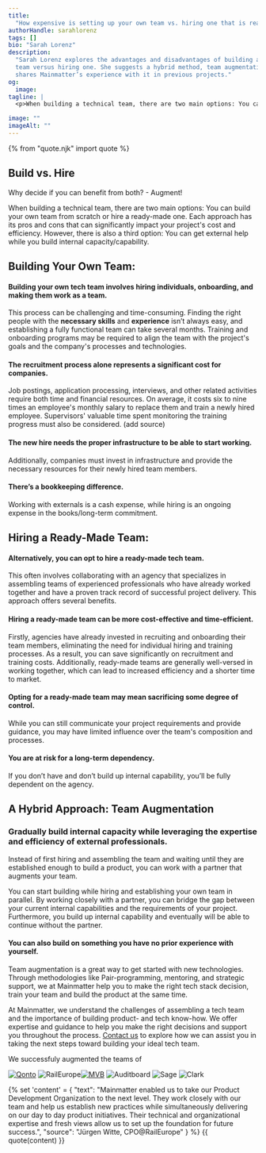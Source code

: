 ```yaml
---
title:
  "How expensive is setting up your own team vs. hiring one that is ready-to-go?"
authorHandle: sarahlorenz
tags: []
bio: "Sarah Lorenz"
description:
  "Sarah Lorenz explores the advantages and disadvantages of building a tech
  team versus hiring one. She suggests a hybrid method, team augmentation, and
  shares Mainmatter’s experience with it in previous projects."
og:
  image:
tagline: |
  <p>When building a technical team, there are two main options: You can build your own team from scratch or hire a ready-made one. Each approach has its pros and cons that can significantly impact your project's cost and efficiency. However, there is also a third option: You can get external help while you build internal capacity/capability.</p>

image: ""
imageAlt: ""
---
```


{% from "quote.njk" import quote %}

## Build vs. Hire

Why decide if you can benefit from both? - Augment!

When building a technical team, there are two main options: You can build your
own team from scratch or hire a ready-made one. Each approach has its pros and
cons that can significantly impact your project's cost and efficiency. However,
there is also a third option: You can get external help while you build internal
capacity/capability.

## Building Your Own Team:

#### Building your own tech team involves hiring individuals, onboarding, and making them work as a team.

This process can be challenging and time-consuming. Finding the right people
with the **necessary skills** and **experience** isn’t always easy, and
establishing a fully functional team can take several months. Training and
onboarding programs may be required to align the team with the project's goals
and the company's processes and technologies.

#### The recruitment process alone represents a significant cost for companies.

Job postings, application processing, interviews, and other related activities
require both time and financial resources. On average, it costs six to nine
times an employee's monthly salary to replace them and train a newly hired
employee. Supervisors' valuable time spent monitoring the training progress must
also be considered. (add source)

#### The new hire needs the proper infrastructure to be able to start working.

Additionally, companies must invest in infrastructure and provide the necessary
resources for their newly hired team members.

#### There’s a bookkeeping difference.

Working with externals is a cash expense, while hiring is an ongoing expense in
the books/long-term commitment.

## Hiring a Ready-Made Team:

#### Alternatively, you can opt to hire a ready-made tech team.

This often involves collaborating with an agency that specializes in assembling
teams of experienced professionals who have already worked together and have a
proven track record of successful project delivery. This approach offers several
benefits.

#### Hiring a ready-made team can be more cost-effective and time-efficient.

Firstly, agencies have already invested in recruiting and onboarding their team
members, eliminating the need for individual hiring and training processes. As a
result, you can save significantly on recruitment and training costs.
Additionally, ready-made teams are generally well-versed in working together,
which can lead to increased efficiency and a shorter time to market.

#### Opting for a ready-made team may mean sacrificing some degree of control.

While you can still communicate your project requirements and provide guidance,
you may have limited influence over the team's composition and processes.

#### You are at risk for a long-term dependency.

If you don’t have and don’t build up internal capability, you’ll be fully
dependent on the agency.

## A Hybrid Approach: Team Augmentation

### Gradually build internal capacity while leveraging the expertise and efficiency of external professionals.

Instead of first hiring and assembling the team and waiting until they are
established enough to build a product, you can work with a partner that augments
your team.

You can start building while hiring and establishing your own team in parallel.
By working closely with a partner, you can bridge the gap between your current
internal capabilities and the requirements of your project. Furthermore, you
build up internal capability and eventually will be able to continue without the
partner.

#### You can also build on something you have no prior experience with yourself.

Team augmentation is a great way to get started with new technologies. Through
methodologies like Pair-programming, mentoring, and strategic support, we at
Mainmatter help you to make the right tech stack decision, train your team and
build the product at the same time.

At Mainmatter, we understand the challenges of assembling a tech team and the
importance of building product- and tech know-how. We offer expertise and
guidance to help you make the right decisions and support you throughout the
process. [Contact us](https://mainmatter.com/startups/) to explore how we can
assist you in taking the next steps toward building your ideal tech team.

We successfuly augmented the teams of

[![Qonto](/assets/images/posts/2023-07-30-build-vs-hire/qonto.svg)](https://mainmatter.com/cases/qonto/)
![RailEurope](/assets/images/posts/2023-07-30-build-vs-hire/rail-europe.svg)[![MVB](/assets/images/posts/2023-07-30-build-vs-hire/mvb.png)](https://mainmatter.com/cases/mvb/)
![Auditboard](/assets/images/posts/2023-07-30-build-vs-hire/auditboard.svg)
![Sage](/assets/images/posts/2023-07-30-build-vs-hire/sage.svg)
![Clark](/assets/images/posts/2023-07-30-build-vs-hire/clark.svg)

{% set 'content' = {
  "text": "Mainmatter enabled us to take our Product Development Organization to the  next level. They work closely with our team and help us establish new  practices while simultaneously delivering on our day to day product  initiatives. Their technical and organizational expertise and fresh views  allow us to set up the foundation for future success.",
  "source": "Jürgen Witte, CPO@RailEurope"
} %} {{ quote(content) }}
